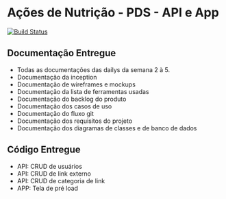 # Ações de Nutrição - PDS - API e App

[![Build Status](https://img.shields.io/travis/cakephp/app/master.svg?style=flat-square)](https://travis-ci.org/cakephp/app)

## Documentação Entregue

* Todas as documentações das dailys da semana 2 à 5.
* Documentação da inception
* Documentação de wireframes e mockups
* Documentação da lista de ferramentas usadas
* Documentação do backlog do produto
* Documentação dos casos de uso
* Documentação do fluxo git
* Documentação dos requisitos do projeto
* Documentação dos diagramas de classes e de banco de dados

## Código Entregue
* API: CRUD de usuários
* API: CRUD de link externo
* API: CRUD de categoria de link
* APP: Tela de pré load



